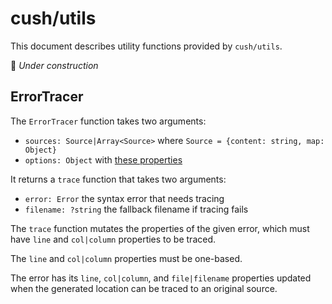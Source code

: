 # cush/utils

This document describes utility functions provided by `cush/utils`.

🚧 *Under construction*

## ErrorTracer

The `ErrorTracer` function takes two arguments:
- `sources: Source|Array<Source>` where `Source = {content: string, map: Object}`
- `options: Object` with [these properties](https://github.com/aleclarson/sorcery#options)

It returns a `trace` function that takes two arguments:
- `error: Error` the syntax error that needs tracing
- `filename: ?string` the fallback filename if tracing fails

The `trace` function mutates the properties of the given error,
which must have `line` and `col|column` properties to be traced.

The `line` and `col|column` properties must be one-based.

The error has its `line`, `col|column`, and `file|filename` properties updated
when the generated location can be traced to an original source.
